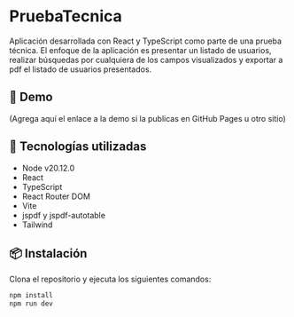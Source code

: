 # PruebaTecnica

Aplicación desarrollada con React y TypeScript como parte de una prueba técnica. El enfoque de la
aplicación es presentar un listado de usuarios, realizar búsquedas por cualquiera de los campos visualizados y exportar a pdf el listado de usuarios presentados.

## 🚀 Demo

(Agrega aquí el enlace a la demo si la publicas en GitHub Pages u otro sitio)

## 🧰 Tecnologías utilizadas

- Node v20.12.0
- React
- TypeScript
- React Router DOM
- Vite
- jspdf y jspdf-autotable
- Tailwind

## 📦 Instalación

Clona el repositorio y ejecuta los siguientes comandos:

```bash
npm install
npm run dev
